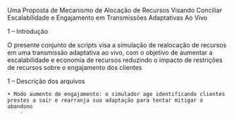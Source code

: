 Uma Proposta de Mecanismo de Alocação de Recursos Visando Conciliar Escalabilidade e Engajamento em Transmissões Adaptativas Ao Vivo

1 – Introdução

O presente conjunto de scripts visa a simulação de realocação de recursos em uma transmissão adaptativa ao vivo, com o objetivo de aumentar a escalabilidade e economia de recursos reduzindo o impacto de restrições de recursos sobre o engajamento dos clientes

1 – Descrição dos arquivos

    • Modo aumento de engajamento: o simulador age identificando clientes prestes a sair e rearranja sua adaptação para tentar mitigar o abandono
        ◦ 
